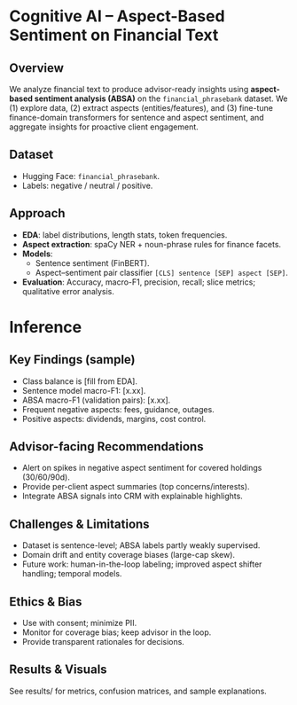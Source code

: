 # Cognitive AI – Aspect-Based Sentiment on Financial Text

## Overview
We analyze financial text to produce advisor-ready insights using **aspect-based sentiment analysis (ABSA)** on the `financial_phrasebank` dataset.
We (1) explore data, (2) extract aspects (entities/features), and (3) fine-tune finance-domain transformers for sentence and aspect sentiment, and aggregate insights for proactive client engagement.

## Dataset
- Hugging Face: `financial_phrasebank`.
- Labels: negative / neutral / positive.

## Approach
- **EDA**: label distributions, length stats, token frequencies.
- **Aspect extraction**: spaCy NER + noun-phrase rules for finance facets.
- **Models**:
  - Sentence sentiment (FinBERT).
  - Aspect–sentiment pair classifier `[CLS] sentence [SEP] aspect [SEP]`.
- **Evaluation**: Accuracy, macro-F1, precision, recall; slice metrics; qualitative error analysis.

# Inference
## Key Findings (sample)
-	Class balance is [fill from EDA].
-	Sentence model macro-F1: [x.xx].
-	ABSA macro-F1 (validation pairs): [x.xx].
-	Frequent negative aspects: fees, guidance, outages.
-	Positive aspects: dividends, margins, cost control.

## Advisor-facing Recommendations
-	Alert on spikes in negative aspect sentiment for covered holdings (30/60/90d).
-	Provide per-client aspect summaries (top concerns/interests).
-	Integrate ABSA signals into CRM with explainable highlights.

## Challenges & Limitations
-	Dataset is sentence-level; ABSA labels partly weakly supervised.
-	Domain drift and entity coverage biases (large-cap skew).
-	Future work: human-in-the-loop labeling; improved aspect shifter handling; temporal models.

## Ethics & Bias
-	Use with consent; minimize PII.
-	Monitor for coverage bias; keep advisor in the loop.
-	Provide transparent rationales for decisions.

## Results & Visuals
See results/ for metrics, confusion matrices, and sample explanations.
